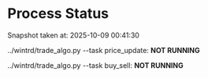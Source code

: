 # Process Status

Snapshot taken at: 2025-10-09 00:41:30

../wintrd/trade_algo.py --task price_update: **NOT RUNNING**

../wintrd/trade_algo.py --task buy_sell: **NOT RUNNING**

